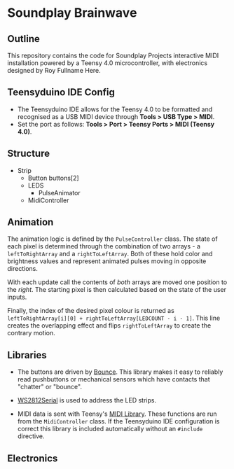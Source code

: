 # Soundplay Brainwave

## Outline
This repository contains the code for Soundplay Projects interactive MIDI installation powered by a Teensy 4.0 microcontroller, with electronics designed by Roy Fullname Here. 

## Teensyduino IDE Config
* The Teensyduino IDE allows for the Teensy 4.0 to be formatted and recognised as a USB MIDI device through **Tools > USB Type > MIDI**.
* Set the port as follows: **Tools > Port > Teensy Ports > MIDI (Teensy 4.0)**.

## Structure

- Strip
    - Button buttons[2]
    - LEDS
        - PulseAnimator
    - MidiController
    
## Animation 

The animation logic is defined by the `PulseController` class. The state of each pixel is determined through the combination of two arrays - a `leftToRightArray` and a `rightToLeftArray`. Both of these hold color and brightness values and represent animated pulses moving in opposite directions.

With each update call the contents of _both_ arrays are moved one position to the _right_. The starting pixel is then calculated based on the state of the user inputs.

Finally, the index of the desired pixel colour is returned as `leftToRightArray[i][0] + rightToLeftArray[LEDCOUNT - i - 1]`. This line creates the overlapping effect and flips `rightToLeftArray` to create the contrary motion.

## Libraries 

* The buttons are driven by [Bounce](https://www.pjrc.com/teensy/td_libs_Bounce.html). This library makes it easy to reliably read pushbuttons or mechanical sensors which have contacts that "chatter" or "bounce".

* [WS2812Serial](https://www.pjrc.com/non-blocking-ws2812-led-library/) is used to address the LED strips.
* MIDI data is sent with Teensy's [MIDI Library](https://www.pjrc.com/teensy/td_libs_MIDI.html). These functions are run from the `MidiController` class. If the Teensyduino IDE configuration is correct this library is included automatically without an `#include` directive.

## Electronics


